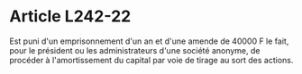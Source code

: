 # Article L242-22

Est puni d'un emprisonnement d'un an et d'une amende de 40000 F le fait, pour le président ou les administrateurs d'une société anonyme, de procéder à l'amortissement du capital par voie de tirage au sort des actions.
